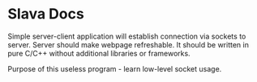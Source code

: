 # Slava Docs

Simple server-client application will establish connection via sockets to server. Server should make webpage refreshable. It should be written in pure C/C++ without additional libraries or frameworks.

Purpose of this useless program - learn low-level socket usage.

